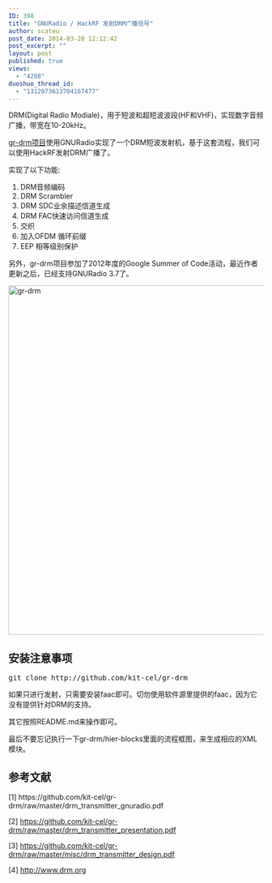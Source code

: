 ```yaml
---
ID: 398
title: "GNURadio / HackRF 发射DRM广播信号"
author: scateu
post_date: 2014-03-20 12:12:42
post_excerpt: ""
layout: post
published: true
views:
  - "4288"
duoshuo_thread_id:
  - "1312073613704167477"
---
```

DRM(Digital Radio Modiale)，用于短波和超短波波段(HF和VHF)，实现数字音频广播，带宽在10-20kHz。

<a href="https://github.com/kit-cel/gr-drm">gr-drm项目</a>使用GNURadio实现了一个DRM短波发射机，基于这套流程，我们可以使用HackRF发射DRM广播了。

实现了以下功能:
<ol>
	<li>DRM音频编码</li>
	<li>DRM Scrambler</li>
	<li>DRM SDC业余描述信道生成</li>
	<li>DRM FAC快速访问信道生成</li>
	<li>交织</li>
	<li>加入OFDM 循环前缀</li>
	<li>EEP 相等级别保护</li>
</ol>
另外，gr-drm项目参加了2012年度的Google Summer of Code活动，最近作者更新之后，已经支持GNURadio 3.7了。

<a href="http://www.hackrf.net/wp-content/uploads/2014/03/drm.png"><img class="alignnone size-full wp-image-401" alt="gr-drm" src="http://www.hackrf.net/wp-content/uploads/2014/03/drm.png" width="1230" height="690" /></a>
<h2>安装注意事项</h2>
<pre>
git clone http://github.com/kit-cel/gr-drm
</pre>
如果只进行发射，只需要安装faac即可。切勿使用软件源里提供的faac，因为它没有提供针对DRM的支持。

其它按照README.md来操作即可。

最后不要忘记执行一下gr-drm/hier-blocks里面的流程框图，来生成相应的XML模块。
<h2>参考文献</h2>
[1] https://github.com/kit-cel/gr-drm/raw/master/drm_transmitter_gnuradio.pdf

[2] https://github.com/kit-cel/gr-drm/raw/master/drm_transmitter_presentation.pdf

[3] https://github.com/kit-cel/gr-drm/raw/master/misc/drm_transmitter_design.pdf

[4] http://www.drm.org

